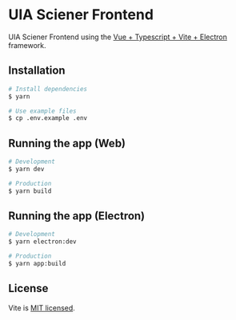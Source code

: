 # UIA Sciener Frontend

UIA Sciener Frontend using the [Vue + Typescript + Vite + Electron](https://github.com/vitejs/vite) framework.

## Installation

```bash
# Install dependencies
$ yarn

# Use example files
$ cp .env.example .env
```

## Running the app (Web)

```bash
# Development
$ yarn dev

# Production
$ yarn build
```

## Running the app (Electron)

```bash
# Development
$ yarn electron:dev

# Production
$ yarn app:build
```

## License

Vite is [MIT licensed](LICENSE).
